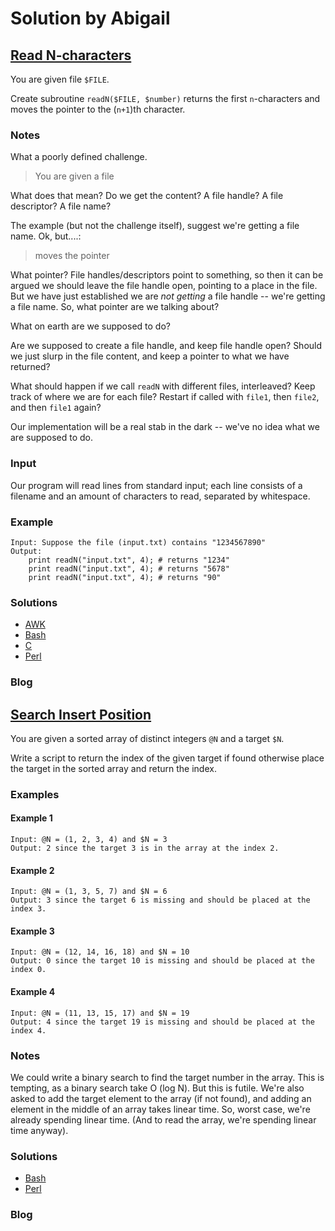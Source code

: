 # Solution by Abigail
## [Read N-characters](https://perlweeklychallenge.org/blog/perl-weekly-challenge-098/#TASK1)

You are given file `$FILE`.

Create subroutine `readN($FILE, $number)` returns the first `n`-characters
and moves the pointer to the (`n+1`)th character.

### Notes

What a poorly defined challenge.

> You are given a file

What does that mean? Do we get the content? A file handle?
A file descriptor? A file name?

The example (but not the challenge itself), suggest we're getting
a file name. Ok, but....:

> moves the pointer

What pointer? File handles/descriptors point to something, so
then it can be argued we should leave the file handle open, 
pointing to a place in the file. But we have just established we
are *not getting* a file handle -- we're getting a file name.
So, what pointer are we talking about?

What on earth are we supposed to do?

Are we supposed to create a file handle, and keep file handle open?
Should we just slurp in the file content, and keep a pointer
to what we have returned?

What should happen if we call `readN` with different files, interleaved?
Keep track of where we are for each file? Restart if called with `file1`,
then `file2`, and then `file1` again?

Our implementation will be a real stab in the dark -- we've no idea what
we are supposed to do.

### Input
Our program will read lines from standard input; each line consists
of a filename and an amount of characters to read, separated by whitespace.

### Example
~~~~
Input: Suppose the file (input.txt) contains "1234567890"
Output:
    print readN("input.txt", 4); # returns "1234"
    print readN("input.txt", 4); # returns "5678"
    print readN("input.txt", 4); # returns "90"
~~~~

### Solutions
* [AWK](awk/ch-1.awk)
* [Bash](bash/ch-1.sh)
* [C](c/ch-1.ch)
* [Perl](perl/ch-1.pl)

### Blog


## [Search Insert Position](https://perlweeklychallenge.org/blog/perl-weekly-challenge-098/#TASK2)

You are given a sorted array of distinct integers `@N` and a target `$N`.

Write a script to return the index of the given target if found
otherwise place the target in the sorted array and return the index.

### Examples
#### Example 1
~~~~
Input: @N = (1, 2, 3, 4) and $N = 3
Output: 2 since the target 3 is in the array at the index 2.
~~~~

#### Example 2
~~~~
Input: @N = (1, 3, 5, 7) and $N = 6
Output: 3 since the target 6 is missing and should be placed at the index 3.
~~~~

#### Example 3
~~~~
Input: @N = (12, 14, 16, 18) and $N = 10
Output: 0 since the target 10 is missing and should be placed at the index 0.
~~~~

#### Example 4
~~~~
Input: @N = (11, 13, 15, 17) and $N = 19
Output: 4 since the target 19 is missing and should be placed at the index 4.
~~~~

### Notes
We could write a binary search to find the target number in the
array. This is tempting, as a binary search take O (log N). But
this is futile. We're also asked to add the target element to the
array (if not found), and adding an element in the middle of an
array takes linear time. So, worst case, we're already spending
linear time. (And to read the array, we're spending linear time
anyway).


### Solutions
* [Bash](bash/ch-2.sh)
* [Perl](perl/ch-2.pl)

### Blog
